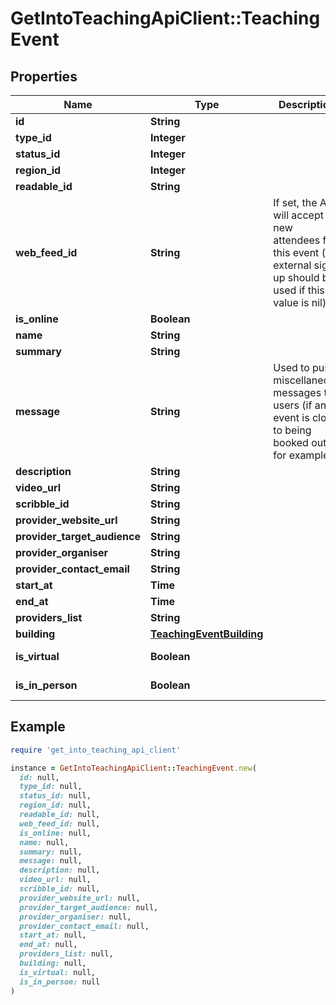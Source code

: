 # GetIntoTeachingApiClient::TeachingEvent

## Properties

| Name | Type | Description | Notes |
| ---- | ---- | ----------- | ----- |
| **id** | **String** |  | [optional] |
| **type_id** | **Integer** |  | [optional] |
| **status_id** | **Integer** |  | [optional] |
| **region_id** | **Integer** |  | [optional] |
| **readable_id** | **String** |  |  |
| **web_feed_id** | **String** | If set, the API will accept new attendees for this event (an external sign up should be used if this value is nil). | [optional] |
| **is_online** | **Boolean** |  | [optional] |
| **name** | **String** |  |  |
| **summary** | **String** |  | [optional] |
| **message** | **String** | Used to push miscellaneous messages to users (if an event is close to being booked out, for example). | [optional] |
| **description** | **String** |  | [optional] |
| **video_url** | **String** |  | [optional] |
| **scribble_id** | **String** |  | [optional] |
| **provider_website_url** | **String** |  | [optional] |
| **provider_target_audience** | **String** |  | [optional] |
| **provider_organiser** | **String** |  | [optional] |
| **provider_contact_email** | **String** |  | [optional] |
| **start_at** | **Time** |  | [optional] |
| **end_at** | **Time** |  | [optional] |
| **providers_list** | **String** |  | [optional] |
| **building** | [**TeachingEventBuilding**](TeachingEventBuilding.md) |  | [optional] |
| **is_virtual** | **Boolean** |  | [optional][readonly] |
| **is_in_person** | **Boolean** |  | [optional][readonly] |

## Example

```ruby
require 'get_into_teaching_api_client'

instance = GetIntoTeachingApiClient::TeachingEvent.new(
  id: null,
  type_id: null,
  status_id: null,
  region_id: null,
  readable_id: null,
  web_feed_id: null,
  is_online: null,
  name: null,
  summary: null,
  message: null,
  description: null,
  video_url: null,
  scribble_id: null,
  provider_website_url: null,
  provider_target_audience: null,
  provider_organiser: null,
  provider_contact_email: null,
  start_at: null,
  end_at: null,
  providers_list: null,
  building: null,
  is_virtual: null,
  is_in_person: null
)
```

